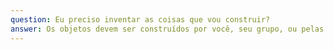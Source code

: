 ```yaml
---
question: Eu preciso inventar as coisas que vou construir?
answer: Os objetos devem ser construídos por você, seu grupo, ou pelas pessoas que você orientar no dia do evento. Incentivamos a criação de coisas, mesmo que inspiradas em outros trabalhos. Entretanto, podem ser usados moldes compartilhados por terceiros na internet, somente se o autor autorizar explicitamente a reprodução (neste caso, a autoria deve ser mencionada na exposição). Não farão parte da exposição objetos comprados prontos, ou comprados para montar.
---
```

